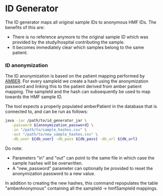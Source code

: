 # ID Generator

The ID generator maps all original sample IDs to anonymous HMF IDs. The benefits of this are:
 - There is no reference anymore to the original sample ID which was provided by the study/hospital contributing the sample.
 - It becomes immediately clear which samples belong to the same patient.
 
 ### ID anonymization
 
The ID anonymization is based on the patient mapping performed by [AMBER](../amber/README.md).
For every sampleId we create a hash using the anonymization password and linking this to the patient derived from amber patient mapping.
The sampleId and the hash can subsequently be used to map towards the HMF sample ID.

The tool expects a properly populated amberPatient in the database that is connected to, and can be run as follows:
 ```bash
java -jar /path/to/id_generator_jar \
    -password ${anonymization_password} \
    -in "/path/to/sample_hashes.csv" \
    -out "/path/to/new_sample_hashes.csv" \
    -db_user ${db_user} -db_pass ${db_pass} -db_url ${db_url}
 ```

Do note:
 - Parameters "in" and "out" can point to the same file in which case the sample hashes will be overwritten.
 - A "new_password" parameter can optionally be provided to reset the anonymization password to a new value.  

In addition to creating the new hashes, this command repopulates the table "amberAnonymous" containing all the sampleId -> hmfSampleId mappings. 
   